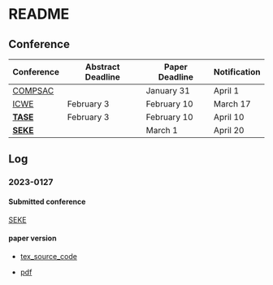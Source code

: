# README

## Conference

| Conference                                                                | Abstract Deadline | Paper Deadline | Notification |
| ------------------------------------------------------------------------- | ----------------- | -------------- | ------------ |
| [COMPSAC](https://ieeecompsac.computer.org/2023/information-for-authors/) |                   | January 31     | April 1      |
| [ICWE](https://icwe2023.webengineering.org/important-dates/)              | February 3        | February 10    | March 17     |
| [**TASE**](https://bristolpl.github.io/tase2023/dates.html)               | February 3        | February 10    | April 10     |
| [**SEKE**](http://ksiresearch.org/seke/seke23.html)                       |                   | March 1        | April 20     |

## Log

### 2023-0127

#### Submitted conference

[SEKE](http://ksiresearch.org/seke/seke23.html)

#### paper version

- [tex_source_code](https://github.com/AmoyCherry/papper_Async_rCore/tree/main/paper/2023-0127/tex_source_code)

- [pdf](https://github.com/AmoyCherry/papper_Async_rCore/blob/main/paper/2023-0127/A%20Design%20and%20Implementation%20of%20Rust%20Coroutine%20with%20priority%20in%20Operating%20System.pdf)


